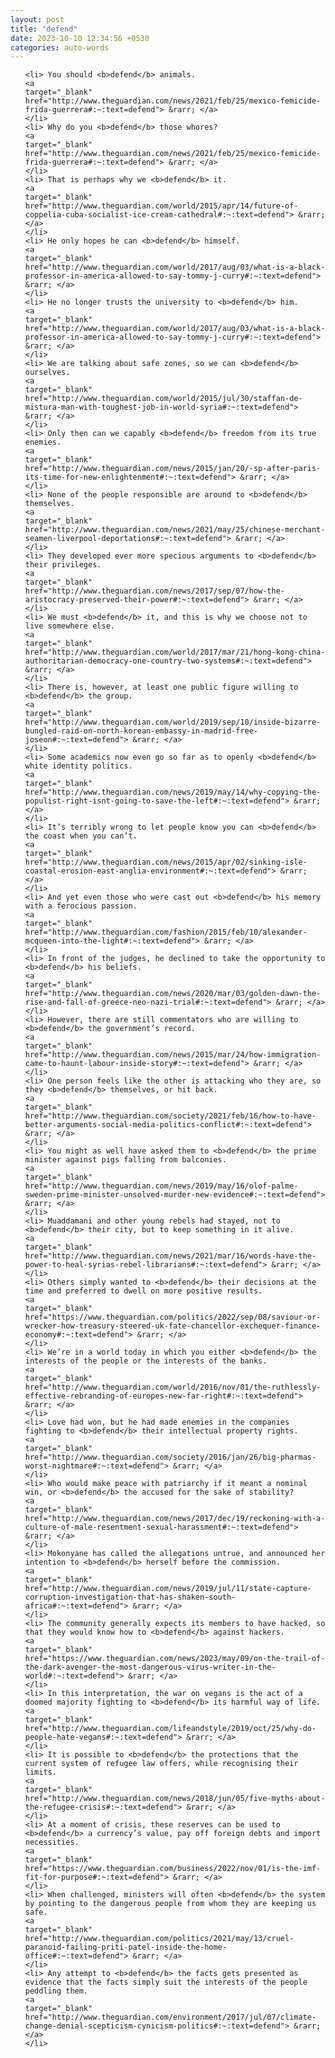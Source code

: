 ```yaml
---
layout: post
title: "defend"
date: 2023-10-10 12:34:56 +0530
categories: auto-words
---
```

<ol>

    <li> You should <b>defend</b> animals.
    <a 
    target="_blank" 
    href="http://www.theguardian.com/news/2021/feb/25/mexico-femicide-frida-guerrera#:~:text=defend"> &rarr; </a>
    </li>
    <li> Why do you <b>defend</b> those whores?
    <a 
    target="_blank" 
    href="http://www.theguardian.com/news/2021/feb/25/mexico-femicide-frida-guerrera#:~:text=defend"> &rarr; </a>
    </li>
    <li> That is perhaps why we <b>defend</b> it.
    <a 
    target="_blank" 
    href="http://www.theguardian.com/world/2015/apr/14/future-of-coppelia-cuba-socialist-ice-cream-cathedral#:~:text=defend"> &rarr; </a>
    </li>
    <li> He only hopes he can <b>defend</b> himself.
    <a 
    target="_blank" 
    href="http://www.theguardian.com/world/2017/aug/03/what-is-a-black-professor-in-america-allowed-to-say-tommy-j-curry#:~:text=defend"> &rarr; </a>
    </li>
    <li> He no longer trusts the university to <b>defend</b> him.
    <a 
    target="_blank" 
    href="http://www.theguardian.com/world/2017/aug/03/what-is-a-black-professor-in-america-allowed-to-say-tommy-j-curry#:~:text=defend"> &rarr; </a>
    </li>
    <li> We are talking about safe zones, so we can <b>defend</b> ourselves.
    <a 
    target="_blank" 
    href="http://www.theguardian.com/world/2015/jul/30/staffan-de-mistura-man-with-toughest-job-in-world-syria#:~:text=defend"> &rarr; </a>
    </li>
    <li> Only then can we capably <b>defend</b> freedom from its true enemies.
    <a 
    target="_blank" 
    href="http://www.theguardian.com/news/2015/jan/20/-sp-after-paris-its-time-for-new-enlightenment#:~:text=defend"> &rarr; </a>
    </li>
    <li> None of the people responsible are around to <b>defend</b> themselves.
    <a 
    target="_blank" 
    href="http://www.theguardian.com/news/2021/may/25/chinese-merchant-seamen-liverpool-deportations#:~:text=defend"> &rarr; </a>
    </li>
    <li> They developed ever more specious arguments to <b>defend</b> their privileges.
    <a 
    target="_blank" 
    href="http://www.theguardian.com/news/2017/sep/07/how-the-aristocracy-preserved-their-power#:~:text=defend"> &rarr; </a>
    </li>
    <li> We must <b>defend</b> it, and this is why we choose not to live somewhere else.
    <a 
    target="_blank" 
    href="http://www.theguardian.com/world/2017/mar/21/hong-kong-china-authoritarian-democracy-one-country-two-systems#:~:text=defend"> &rarr; </a>
    </li>
    <li> There is, however, at least one public figure willing to <b>defend</b> the group.
    <a 
    target="_blank" 
    href="http://www.theguardian.com/world/2019/sep/10/inside-bizarre-bungled-raid-on-north-korean-embassy-in-madrid-free-joseon#:~:text=defend"> &rarr; </a>
    </li>
    <li> Some academics now even go so far as to openly <b>defend</b> white identity politics.
    <a 
    target="_blank" 
    href="http://www.theguardian.com/news/2019/may/14/why-copying-the-populist-right-isnt-going-to-save-the-left#:~:text=defend"> &rarr; </a>
    </li>
    <li> It’s terribly wrong to let people know you can <b>defend</b> the coast when you can’t.
    <a 
    target="_blank" 
    href="http://www.theguardian.com/news/2015/apr/02/sinking-isle-coastal-erosion-east-anglia-environment#:~:text=defend"> &rarr; </a>
    </li>
    <li> And yet even those who were cast out <b>defend</b> his memory with a ferocious passion.
    <a 
    target="_blank" 
    href="http://www.theguardian.com/fashion/2015/feb/10/alexander-mcqueen-into-the-light#:~:text=defend"> &rarr; </a>
    </li>
    <li> In front of the judges, he declined to take the opportunity to <b>defend</b> his beliefs.
    <a 
    target="_blank" 
    href="http://www.theguardian.com/news/2020/mar/03/golden-dawn-the-rise-and-fall-of-greece-neo-nazi-trial#:~:text=defend"> &rarr; </a>
    </li>
    <li> However, there are still commentators who are willing to <b>defend</b> the government’s record.
    <a 
    target="_blank" 
    href="http://www.theguardian.com/news/2015/mar/24/how-immigration-came-to-haunt-labour-inside-story#:~:text=defend"> &rarr; </a>
    </li>
    <li> One person feels like the other is attacking who they are, so they <b>defend</b> themselves, or hit back.
    <a 
    target="_blank" 
    href="http://www.theguardian.com/society/2021/feb/16/how-to-have-better-arguments-social-media-politics-conflict#:~:text=defend"> &rarr; </a>
    </li>
    <li> You might as well have asked them to <b>defend</b> the prime minister against pigs falling from balconies.
    <a 
    target="_blank" 
    href="http://www.theguardian.com/news/2019/may/16/olof-palme-sweden-prime-minister-unsolved-murder-new-evidence#:~:text=defend"> &rarr; </a>
    </li>
    <li> Muaddamani and other young rebels had stayed, not to <b>defend</b> their city, but to keep something in it alive.
    <a 
    target="_blank" 
    href="http://www.theguardian.com/news/2021/mar/16/words-have-the-power-to-heal-syrias-rebel-librarians#:~:text=defend"> &rarr; </a>
    </li>
    <li> Others simply wanted to <b>defend</b> their decisions at the time and preferred to dwell on more positive results.
    <a 
    target="_blank" 
    href="https://www.theguardian.com/politics/2022/sep/08/saviour-or-wrecker-how-treasury-steered-uk-fate-chancellor-exchequer-finance-economy#:~:text=defend"> &rarr; </a>
    </li>
    <li> We’re in a world today in which you either <b>defend</b> the interests of the people or the interests of the banks.
    <a 
    target="_blank" 
    href="http://www.theguardian.com/world/2016/nov/01/the-ruthlessly-effective-rebranding-of-europes-new-far-right#:~:text=defend"> &rarr; </a>
    </li>
    <li> Love had won, but he had made enemies in the companies fighting to <b>defend</b> their intellectual property rights.
    <a 
    target="_blank" 
    href="http://www.theguardian.com/society/2016/jan/26/big-pharmas-worst-nightmare#:~:text=defend"> &rarr; </a>
    </li>
    <li> Who would make peace with patriarchy if it meant a nominal win, or <b>defend</b> the accused for the sake of stability?
    <a 
    target="_blank" 
    href="http://www.theguardian.com/news/2017/dec/19/reckoning-with-a-culture-of-male-resentment-sexual-harassment#:~:text=defend"> &rarr; </a>
    </li>
    <li> Mokonyane has called the allegations untrue, and announced her intention to <b>defend</b> herself before the commission.
    <a 
    target="_blank" 
    href="http://www.theguardian.com/news/2019/jul/11/state-capture-corruption-investigation-that-has-shaken-south-africa#:~:text=defend"> &rarr; </a>
    </li>
    <li> The community generally expects its members to have hacked, so that they would know how to <b>defend</b> against hackers.
    <a 
    target="_blank" 
    href="https://www.theguardian.com/news/2023/may/09/on-the-trail-of-the-dark-avenger-the-most-dangerous-virus-writer-in-the-world#:~:text=defend"> &rarr; </a>
    </li>
    <li> In this interpretation, the war on vegans is the act of a doomed majority fighting to <b>defend</b> its harmful way of life.
    <a 
    target="_blank" 
    href="http://www.theguardian.com/lifeandstyle/2019/oct/25/why-do-people-hate-vegans#:~:text=defend"> &rarr; </a>
    </li>
    <li> It is possible to <b>defend</b> the protections that the current system of refugee law offers, while recognising their limits.
    <a 
    target="_blank" 
    href="http://www.theguardian.com/news/2018/jun/05/five-myths-about-the-refugee-crisis#:~:text=defend"> &rarr; </a>
    </li>
    <li> At a moment of crisis, these reserves can be used to <b>defend</b> a currency’s value, pay off foreign debts and import necessities.
    <a 
    target="_blank" 
    href="https://www.theguardian.com/business/2022/nov/01/is-the-imf-fit-for-purpose#:~:text=defend"> &rarr; </a>
    </li>
    <li> When challenged, ministers will often <b>defend</b> the system by pointing to the dangerous people from whom they are keeping us safe.
    <a 
    target="_blank" 
    href="http://www.theguardian.com/politics/2021/may/13/cruel-paranoid-failing-priti-patel-inside-the-home-office#:~:text=defend"> &rarr; </a>
    </li>
    <li> Any attempt to <b>defend</b> the facts gets presented as evidence that the facts simply suit the interests of the people peddling them.
    <a 
    target="_blank" 
    href="http://www.theguardian.com/environment/2017/jul/07/climate-change-denial-scepticism-cynicism-politics#:~:text=defend"> &rarr; </a>
    </li>